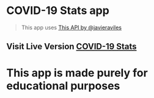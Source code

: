 # COVID-19 Stats app

>This app uses [This API by @javieraviles ](https://github.com/javieraviles/covidAPI)

## Visit Live Version [COVID-19 Stats](https://stats-covid19.netlify.com/)

# This app is made purely for educational purposes